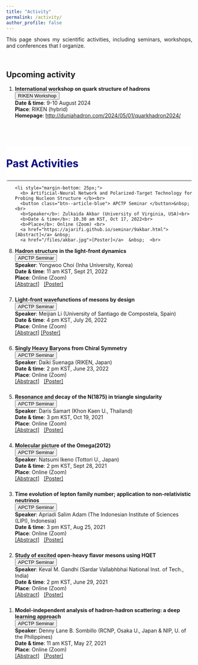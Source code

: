 ```yaml
---
title: "Activity"
permalink: /activity/
author_profile: false
---
```


<p align="justify"> 
This page shows my scientific activities, including seminars, workshops, and conferences that I organize.
</p>

<p style="margin-bottom:1.5cm;"></p>
<h2> Upcoming activity </h2> 

<ol>
  <li style="margin-bottom: 25px;">
      <b> International workshop on quark structure of hadrons </b><br> 
      <button class="btn--article"> RIKEN Workshop </button>&nbsp;<br>
      <b>Date & time</b>: 9-10 August 2024<br>
      <b>Place</b>: RIKEN (hybrid) <br>
      <b>Homepage</b>: <a href="http://duniahadron.com/2024/05/01/quarkhadron2024/">http://duniahadron.com/2024/05/01/quarkhadron2024/</a> &nbsp; <br>
  </li>

</ol>

<p style="margin-bottom:2cm;"></p>

<div style="display: flex; align-items: center; background-color: white; position: sticky; top: 0px; padding: 10px 0px; box-shadow: 0 4px 2px -2px gray; z-index: 1; height: 70px;"> 
  <h1 style="color:#000080; margin: 0;">Past Activities</h1> 
</div>

<ol reversed>
  
    <li style="margin-bottom: 25px;">
      <b> Artificial-Neural Network and Polarized-Target Technology for Probing Nucleon Structure </b><br> 
      <button class="btn--article-blue"> APCTP Seminar </button>&nbsp; <br>
      <b>Speaker</b>: Zulkaida Akbar (University of Virginia, USA)<br>
      <b>Date & time</b>: 10.30 am KST, Oct 17, 2022<br>
      <b>Place</b>: Online (Zoom) <br>
      <a href="https://ajarifi.github.io/seminar/9akbar.html">[Abstract]</a> &nbsp;
      <a href="/files/akbar.jpg">[Poster]</a>  &nbsp;  <br>
  </li>
 
  <li style="margin-bottom: 25px;">
      <b> Hadron structure in the light-front dynamics</b><br> 
      <button class="btn--article-blue"> APCTP Seminar </button>&nbsp; <br>
      <b>Speaker</b>: Yongwoo Choi (Inha University, Korea)<br>
      <b>Date & time</b>: 11 am KST, Sept 21, 2022<br>
      <b>Place</b>: Online (Zoom) <br>
      <a href="https://ajarifi.github.io/seminar/8yongwoo.html">[Abstract]</a> &nbsp;
      <a href="/files/yongwoo.jpg">[Poster]</a>  &nbsp; 
       <br>
  </li>
  
  <li style="margin-bottom: 25px;"><b> Light-front wavefunctions of mesons by design </b><br> 
      <button class="btn--article-blue"> APCTP Seminar </button>&nbsp; <br>
      <b>Speaker</b>: Meijian Li (University of Santiago de Compostela, Spain)<br>
      <b>Date & time</b>: 4 pm KST, July 26, 2022<br>
      <b>Place</b>: Online (Zoom) <br>
      <a href="https://ajarifi.github.io/seminar/7meijian.html">[Abstract]</a> 
      <a href="/files/meijian.pdf">[Poster]</a>  &nbsp; 
      <br>
  </li>
  
  <li style="margin-bottom: 25px;"><b>Singly Heavy Baryons from Chiral Symmetry</b><br> 
      <button class="btn--article-blue"> APCTP Seminar </button>&nbsp; <br>
      <b>Speaker</b>: Daiki Suenaga (RIKEN, Japan)<br>
      <b>Date & time</b>: 2 pm KST, June 23, 2022<br>
      <b>Place</b>: Online (Zoom) <br>
      <a href="https://ajarifi.github.io/seminar/6suenaga.html">[Abstract]</a>  &nbsp; <a href="/files/suenaga.jpg">[Poster]</a>  &nbsp; 
       <br>
  </li>
  
  <li style="margin-bottom: 25px;"><b>Resonance and decay of the N(1875) in triangle singularity</b><br> 
      <button class="btn--article-blue"> APCTP Seminar </button>&nbsp; <br>
      <b>Speaker</b>: Daris Samart (Khon Kaen U., Thailand)<br>
      <b>Date & time</b>: 3 pm KST, Oct 19, 2021<br>
      <b>Place</b>: Online (Zoom) <br>
      <a href="https://ajarifi.github.io/seminar/5daris.html">[Abstract]</a>  &nbsp; <a href="/files/samart.jpg">[Poster]</a>  &nbsp; 
       <br>
  </li>
  
  <li style="margin-bottom: 25px;"><b>Molecular picture of the Omega(2012)</b><br> 
      <button class="btn--article-blue"> APCTP Seminar </button>&nbsp; <br>
      <b>Speaker</b>: Natsumi Ikeno (Tottori U., Japan)<br>
      <b>Date & time</b>: 2 pm KST, Sept 28, 2021<br>
      <b>Place</b>: Online (Zoom) <br>
      <a href="https://ajarifi.github.io/seminar/4ikeno.html">[Abstract]</a> &nbsp; <a href="/files/Ikeno.jpg">[Poster]</a>  &nbsp; 
       <br>
  </li>
  
  <li style="margin-bottom: 25px;"><b>Time evolution of lepton family number; application to non-relativistic neutrinos</b><br> 
      <button class="btn--article-blue"> APCTP Seminar </button>&nbsp; <br>
      <b>Speaker</b>: Apriadi Salim Adam (The Indonesian Institute of Sciences (LIPI), Indonesia)<br>
      <b>Date & time</b>: 3 pm KST, Aug 25, 2021<br>
      <b>Place</b>: Online (Zoom) <br>
      <a href="https://ajarifi.github.io/seminar/3apriadi.html">[Abstract]</a>  &nbsp; <a href="/files/apriadi.pdf">[Poster]</a>  &nbsp; 
      <br>
  </li>
  
  <li style="margin-bottom: 25px;"><b>Study of excited open-heavy flavor mesons using HQET</b><br> 
      <button class="btn--article-blue"> APCTP Seminar </button>&nbsp; <br>
      <b>Speaker</b>: Keval M. Gandhi (Sardar Vallabhbhai National Inst. of Tech., India)<br>
      <b>Date & time</b>: 2 pm KST, June 29, 2021 <br>
      <b>Place</b>: Online (Zoom) <br>
      <a href="https://ajarifi.github.io/seminar/2keval.html">[Abstract]</a>  &nbsp; <a href="/files/keval.pdf">[Poster]</a>  
      <br>
  </li>

  <li style="margin-bottom: 25px;"><b>Model-independent analysis of hadron-hadron scattering: a deep learning approach</b><br> 
      <button class="btn--article-blue"> APCTP Seminar </button>&nbsp; <br>
      <b>Speaker</b>: Denny Lane B. Sombillo (RCNP, Osaka U., Japan & NIP, U. of the Philippines)<br>
      <b>Date & time</b>: 11 am KST, May 27, 2021 <br>
      <b>Place</b>: Online (Zoom) <br>
      <a href="https://ajarifi.github.io/seminar/1denny">[Abstract]</a>  &nbsp; <a href="/files/denny.pdf">[Poster]</a>  
      <br>
  </li>

</ol>
